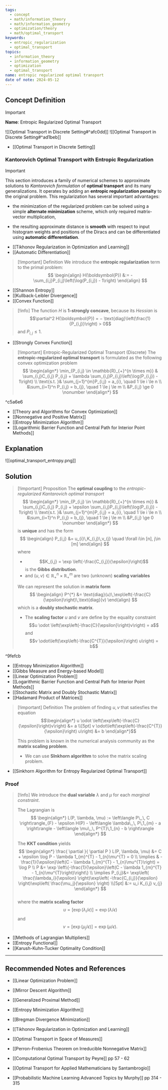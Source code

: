```yaml
---
tags:
  - concept
  - math/information_theory
  - math/information_geometry
  - optimization/theory
  - math/optimal_transport
keywords:
  - entropic_regularization
  - optimal_transport
topics:
  - information_theory
  - information_geometry
  - optimization
  - optimal_transport
name: entropic regularized optimal transport
date of note: 2024-05-12
---
```


## Concept Definition

>[!important]
>**Name**: Entropic Regularized Optimal Transport

![[Optimal Transport in Discrete Setting#^afc0dd]]
![[Optimal Transport in Discrete Setting#^ad1beb]]

- [[Optimal Transport in Discrete Setting]]

### Kantorovich Optimal Transport with Entropic Regularization

>[!important]
>This section introduces a family of numerical schemes to approximate solutions to *Kantorovich formulation* of **optimal transport** and its many generalizations. It operates by adding an **entropic regularization penalty** to the original problem. This regularization has several important advantages:
> - the minimization of the regularized problem can be solved using a simple **alternate minimization** scheme, which only required matrix-vector multiplication, 
> 
> - the resulting approximate distance is **smooth** with respect to input histogram weights and positions of the Diracs and can be differentiated using **automatic differentiation**.

- [[Tikhonov Regularization in Optimization and Learning]]
- [[Automatic Differentiation]]

>[!important] Definition
>We introduce the **entropic regularization** term to the primal problem:
>$$
> \begin{align}
> H(\boldsymbol{P}) &:= -\sum_{i,j}P_{i,j}\left(\log(P_{i,j}) - 1\right)
> \end{align}
>$$
>

- [[Shannon Entropy]]
- [[Kullback-Leibler Divergence]]
- [[Convex Function]]

>[!info]
>The function $H$ is **$1$-strongly concave**, because its *Hessian* is 
>$$\partial^2 H(\boldsymbol{P}) = − \text{diag}\left(\frac{1}{P_{i,j}}\right)  > 0$$ and $P_{i,j} \le 1$. 

- [[Strongly Convex Function]]

>[!important] Entropic-Regularized Optimal Transport (Discrete)
>The **entropic-regularized optimal transport** is formulated as the following convex optimization problem
>$$
>\begin{align*}
>\min_{P_{i,j} \in \mathbb{R}_{+}^{n \times m}} & \sum_{i,j}C_{i,j} P_{i,j} + \lambda \sum_{i,j}P_{i,j}\left(\log(P_{i,j}) - 1\right) \\
\text{s.t. }&  \sum_{j=1}^{m}P_{i,j} = a_{i}, \quad 1 \le i \le n \\
&\sum_{i=1}^n P_{i,j}  = b_{j}, \quad 1 \le j \le m   \\
&P_{i,j} \ge 0 \nonumber
\end{align*}
>$$

^c5a6e6

- [[Theory and Algorithms for Convex Optimization]]
- [[Nonnegative and Positive Matrix]]
- [[Entropy Minimization Algorithm]]
- [[Logarithmic Barrier Function and Central Path for Interior Point Methods]]

## Explanation

![[optimal_transport_entropy.png]]

## Solution 

>[!important] Proposition
>The **optimal coupling** to the *entropic-regularized Kantarovich optimal transport*
>$$
>\begin{align*}
>\min_{P_{i,j} \in \mathbb{R}_{+}^{n \times m}} & \sum_{i,j}C_{i,j} P_{i,j} + \epsilon \sum_{i,j}P_{i,j}\left(\log(P_{i,j}) - 1\right) \\
\text{s.t. }&  \sum_{j=1}^{m}P_{i,j} = a_{i}, \quad 1 \le i \le n \\
&\sum_{i=1}^n P_{i,j}  = b_{j}, \quad 1 \le j \le m   \\
&P_{i,j} \ge 0 \nonumber
\end{align*}
>$$
>is **unique** and has the form
>$$
> \begin{align}
> P_{i,j} &= u_{i}\,K_{i,j}\,v_{j} \quad \forall i\in [n], j\in [m]
> \end{align} 
>$$ 
> where 
> - $$K_{i,j} = \exp \left(-\frac{C_{i,j}}{\epsilon}\right)$$ is the **Gibbs distribution**. 
> - and $(u, v) \in \mathbb{R}_{+}^{n} \times \mathbb{R}_{+}^{m}$ are two (unknown) **scaling variables**
>
>We can represent the solution in **matrix form**
>$$
>\begin{align}
> P^{*} &= \text{diag}(u)\,\exp\left(-\frac{C}{\epsilon}\right)\,\text{diag}(v)
>\end{align} 
>$$
>which is a **doubly stochastic matrix**.
>- The **scaling factor** $u$ and $v$ are define by the equality constraint $$u \odot \left(\exp\left(-\frac{C}{\epsilon}\right)v\right)  = a$$  and $$v \odot\left(\exp\left(-\frac{C^{T}}{\epsilon}\right) u\right)  = b$$

^9fefcb

- [[Entropy Minimization Algorithm]]
- [[Gibbs Measure and Energy-based Model]]
- [[Linear Optimization Problem]]
- [[Logarithmic Barrier Function and Central Path for Interior Point Methods]]
- [[Stochastic Matrix and Doubly Stochastic Matrix]]
- [[Hadamard Product of Matrices]]

>[!important] Definition
>The problem of finding $u, v$ that satiesfies the equation
> $$\begin{align*}
>u \odot \left(\exp\left(-\frac{C}{\epsilon}\right)v\right)  &= a \\[5pt]
>v \odot\left(\exp\left(-\frac{C^{T}}{\epsilon}\right) u\right)  &= b
>\end{align*}$$ 
>
>This problem is known in the numerical analysis community as the **matrix scaling problem**.
>- We can use **SInkhorn algorithm** to solve the matrix scaling problem.

- [[Sinkhorn Algorithm for Entropy Regularized Optimal Transport]]

### Proof

>[!info]
>We introduce the **dual variable** $\lambda$ and $\mu$ for each *marginal constraint*. 
>
>The Lagrangian is 
>$$
> \begin{align*}
> L(P, \lambda, \mu) := \left\langle P\,,\, C \right\rangle_{F} - \epsilon H(P) - \left\langle  \lambda\,,\, P\,1_{m} - a \right\rangle -  \left\langle  \mu\,,\, P^{T}\,1_{n} - b  \right\rangle
> \end{align*}
>$$  
>
>The **KKT condition** yields
>$$
> \begin{align*}
> \frac{ \partial  }{ \partial P } L(P, \lambda, \mu)   &= C + \epsilon \log P  - \lambda 1_{m}^{T} - 1_{n}\mu^{T} = 0 \\
> \implies & -\frac{1}{\epsilon}\left(C -  \lambda 1_{m}^{T} - 1_{n}\mu^{T}\right)  = \log P \\
> P &= \exp \left\{-\frac{1}{\epsilon}\left(C -  \lambda 1_{m}^{T} - 1_{n}\mu^{T}\right)\right\} \\
> \implies P_{i,j}&= \exp\left( \frac{\lambda_i}{\epsilon} \right)\exp\left( -\frac{C_{i,j}}{\epsilon} \right)\exp\left( \frac{\mu_j}{\epsilon} \right) \\[5pt] 
> &:= u_i K_{i,j} v_{j}
> \end{align*}
>$$  
>where the **matrix scaling factor** $$u = [\exp(\lambda_i / \epsilon)] = \exp(\lambda/\epsilon)$$ and $$v =  [\exp(\mu_j / \epsilon)] = \exp(\mu/\epsilon).$$

- [[Methods of Lagrangian Multipliers]]
- [[Entropy Functional]]
- [[Karush-Kuhn-Tucker Optimality Condition]]





-----------
##  Recommended Notes and References


- [[Linear Optimization Problem]]
- [[Mirror Descent Algorithm]]
- [[Generalized Proximal Method]]
- [[Entropy Minimization Algorithm]]
- [[Bregman Divergence Minimization]]
- [[Tikhonov Regularization in Optimization and Learning]]
- [[Optimal Transport in Space of Measures]]

- [[Perron-Frobenius Theorem on Irreducible Nonnegative Matrix]]

- [[Computational Optimal Transport by Peyre]] pp 57 - 62
- [[Optimal Transport for Applied Mathematicians by Santambrogio]]
- [[Probabilistic Machine Learning Advanced Topics by Murphy]] pp 314 - 315